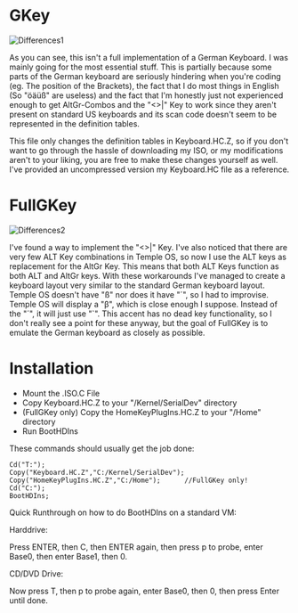 # GKey

![Differences1](https://github.com/Rion96/GKey/blob/master/TOSKeyDev2.png)

As you can see, this isn't a full implementation of a German Keyboard. I was mainly going for the most essential stuff. This is partially because some parts of the German keyboard are seriously hindering when you're coding (eg. The position of the Brackets), the fact that I do most things in English (So "öäüß" are useless) and the fact that I'm honestly just not experienced enough to get AltGr-Combos and the "<>|" Key to work since they aren't present on standard US keyboards and its scan code doesn't seem to be represented in the definition tables.

This file only changes the definition tables in Keyboard.HC.Z, so if you don't want to go through the hassle of downloading my ISO, or my modifications aren't to your liking, you are free to make these changes yourself as well. I've provided an uncompressed version my Keyboard.HC file as a reference.

# FullGKey

![Differences2](https://github.com/Rion96/GKey/blob/Full-German-Keyboard/TOSKeyDevFull.png)

I've found a way to implement the "<>|" Key.
I've also noticed that there are very few ALT Key combinations in Temple OS, so now I use the ALT keys as replacement for the
AltGr Key. This means that both ALT Keys function as both ALT and AltGr keys.
With these workarounds I've managed to create a keyboard layout very similar to the standard German keyboard layout.
Temple OS doesn't have "ß" nor does it have "´", so I had to improvise. Temple OS will display a "β", which is close enough I suppose. Instead of the "´", it will just use "\`". This accent has no dead key functionality, so I don't really see a point for these anyway, but the goal of FullGKey is to emulate the German keyboard as closely as possible.

# Installation
- Mount the .ISO.C File
- Copy Keyboard.HC.Z to your "/Kernel/SerialDev" directory
- (FullGKey only) Copy the HomeKeyPlugIns.HC.Z to your "/Home" directory
- Run BootHDIns

These commands should usually get the job done:

    Cd("T:");
    Copy("Keyboard.HC.Z","C:/Kernel/SerialDev");
    Copy("HomeKeyPlugIns.HC.Z","C:/Home");      //FullGKey only!
    Cd("C:");
    BootHDIns;

Quick Runthrough on how to do BootHDIns on a standard VM:

Harddrive:

Press ENTER, then C, then ENTER again, then press p to probe, enter Base0, then enter Base1, then 0.

CD/DVD Drive:

Now press T, then p to probe again, enter Base0, then 0, then press Enter until done.
